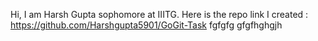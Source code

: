 Hi, I am Harsh Gupta sophomore at IIITG. Here is the repo link I created : https://github.com/Harshgupta5901/GoGit-Task
fgfgfg
gfgfhghgjh
